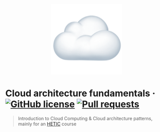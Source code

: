 <p align="center"><img src="./.github/cloud-logo.png" width="220" /></p>

# Cloud architecture fundamentals &middot; [![GitHub license](https://img.shields.io/badge/license-AGPLv3-blue)](https://github.com/greeeg/cloud-architecture-fundamentals/blob/master/LICENSE) [![Pull requests](https://img.shields.io/badge/PRs-welcome-brightgreen.svg)](https://github.com/greeeg/cloud-architecture-fundamentals/pulls)

> Introduction to Cloud Computing & Cloud architecture patterns, mainly for an [HETIC](https://www.hetic.net) course
